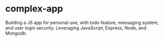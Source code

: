 # complex-app
Building a JS app for personal use, with todo feature, messaging system, and user login security.  Leveraging JavaScript, Express, Node, and Mongodb.
